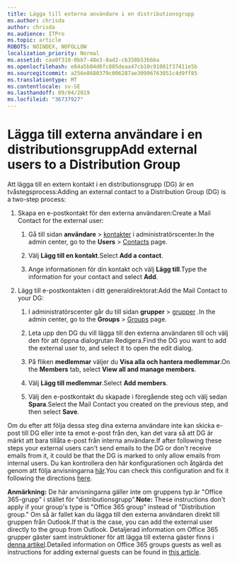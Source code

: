 ```yaml
---
title: Lägga till externa användare i en distributionsgrupp
ms.author: chrisda
author: chrisda
ms.audience: ITPro
ms.topic: article
ROBOTS: NOINDEX, NOFOLLOW
localization_priority: Normal
ms.assetid: caa0f310-0bb7-48e3-8ad2-cb358b53bbba
ms.openlocfilehash: e84a5b04d6fc805deaa47cb10c91081f37411e5b
ms.sourcegitcommit: a256e8680379c006287ae30996763051c4d9ff85
ms.translationtype: MT
ms.contentlocale: sv-SE
ms.lasthandoff: 09/04/2019
ms.locfileid: "36737927"
---
```

# <a name="add-external-users-to-a-distribution-group"></a><span data-ttu-id="53792-102">Lägga till externa användare i en distributionsgrupp</span><span class="sxs-lookup"><span data-stu-id="53792-102">Add external users to a Distribution Group</span></span>

<span data-ttu-id="53792-103">Att lägga till en extern kontakt i en distributionsgrupp (DG) är en tvåstegsprocess:</span><span class="sxs-lookup"><span data-stu-id="53792-103">Adding an external contact to a Distribution Group (DG) is a two-step process:</span></span>
  
1. <span data-ttu-id="53792-104">Skapa en e-postkontakt för den externa användaren:</span><span class="sxs-lookup"><span data-stu-id="53792-104">Create a Mail Contact for the external user:</span></span>
    
    1. <span data-ttu-id="53792-105">Gå till sidan **användare** > [kontakter](https://admin.microsoft.com/adminportal/home#/Contact) i administratörscenter.</span><span class="sxs-lookup"><span data-stu-id="53792-105">In the admin center, go to the **Users** > [Contacts](https://admin.microsoft.com/adminportal/home#/Contact) page.</span></span> 
    
    2. <span data-ttu-id="53792-106">Välj **Lägg till en kontakt**.</span><span class="sxs-lookup"><span data-stu-id="53792-106">Select **Add a contact**.</span></span>
    
    3. <span data-ttu-id="53792-107">Ange informationen för din kontakt och välj **Lägg till**.</span><span class="sxs-lookup"><span data-stu-id="53792-107">Type the information for your contact and select **Add**.</span></span>
    
2. <span data-ttu-id="53792-108">Lägg till e-postkontakten i ditt generaldirektorat:</span><span class="sxs-lookup"><span data-stu-id="53792-108">Add the Mail Contact to your DG:</span></span>
    
    1. <span data-ttu-id="53792-109">I administratörscenter går du till sidan **grupper** > [grupper](https://admin.microsoft.com/adminportal/home#/groups) .</span><span class="sxs-lookup"><span data-stu-id="53792-109">In the admin center, go to the **Groups** > [Groups](https://admin.microsoft.com/adminportal/home#/groups) page.</span></span> 
    
    2. <span data-ttu-id="53792-110">Leta upp den DG du vill lägga till den externa användaren till och välj den för att öppna dialogrutan Redigera.</span><span class="sxs-lookup"><span data-stu-id="53792-110">Find the DG you want to add the external user to, and select it to open the edit dialog.</span></span>
    
    3. <span data-ttu-id="53792-111">På fliken **medlemmar** väljer du **Visa alla och hantera medlemmar**.</span><span class="sxs-lookup"><span data-stu-id="53792-111">On the **Members** tab, select **View all and manage members**.</span></span> 
    
    4. <span data-ttu-id="53792-112">Välj **Lägg till medlemmar**.</span><span class="sxs-lookup"><span data-stu-id="53792-112">Select **Add members**.</span></span>
    
    5. <span data-ttu-id="53792-113">Välj den e-postkontakt du skapade i föregående steg och välj sedan **Spara**.</span><span class="sxs-lookup"><span data-stu-id="53792-113">Select the Mail Contact you created on the previous step, and then select **Save**.</span></span>
    
<span data-ttu-id="53792-114">Om du efter att följa dessa steg dina externa användare inte kan skicka e-post till DG eller inte ta emot e-post från den, kan det vara så att DG är märkt att bara tillåta e-post från interna användare.</span><span class="sxs-lookup"><span data-stu-id="53792-114">If after following these steps your external users can't send emails to the DG or don't receive emails from it, it could be that the DG is marked to only allow emails from internal users.</span></span> <span data-ttu-id="53792-115">Du kan kontrollera den här konfigurationen och åtgärda det genom att följa anvisningarna [här](https://docs.microsoft.com/exchange/mail-flow-best-practices/non-delivery-reports-in-exchange-online/fix-error-code-5-7-133-in-exchange-online).</span><span class="sxs-lookup"><span data-stu-id="53792-115">You can check this configuration and fix it following the directions [here](https://docs.microsoft.com/exchange/mail-flow-best-practices/non-delivery-reports-in-exchange-online/fix-error-code-5-7-133-in-exchange-online).</span></span>
  
 <span data-ttu-id="53792-116">**Anmärkning:** De här anvisningarna gäller inte om gruppens typ är "Office 365-grupp" i stället för "distributionsgrupp".</span><span class="sxs-lookup"><span data-stu-id="53792-116">**Note:** These instructions don't apply if your group's type is "Office 365 group" instead of "Distribution group."</span></span> <span data-ttu-id="53792-117">Om så är fallet kan du lägga till den externa användaren direkt till gruppen från Outlook.</span><span class="sxs-lookup"><span data-stu-id="53792-117">If that is the case, you can add the external user directly to the group from Outlook.</span></span> <span data-ttu-id="53792-118">Detaljerad information om Office 365 grupper gäster samt instruktioner för att lägga till externa gäster finns i [denna artikel](https://support.office.com/article/Guest-access-in-Office-365-Groups-bfc7a840-868f-4fd6-a390-f347bf51aff6.aspx).</span><span class="sxs-lookup"><span data-stu-id="53792-118">Detailed information on Office 365 groups guests as well as instructions for adding external guests can be found in [this article](https://support.office.com/article/Guest-access-in-Office-365-Groups-bfc7a840-868f-4fd6-a390-f347bf51aff6.aspx).</span></span>
  
